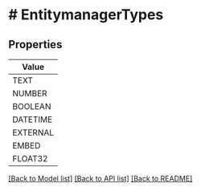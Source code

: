 # # EntitymanagerTypes


## Properties 



| Value |
------------ | 
TEXT|&quot;TEXT&quot;
NUMBER|&quot;NUMBER&quot;
BOOLEAN|&quot;BOOLEAN&quot;
DATETIME|&quot;DATETIME&quot;
EXTERNAL|&quot;EXTERNAL&quot;
EMBED|&quot;EMBED&quot;
FLOAT32|&quot;FLOAT32&quot;

[[Back to Model list]](../../README.md#models) [[Back to API list]](../../README.md#endpoints) [[Back to README]](../../README.md)

